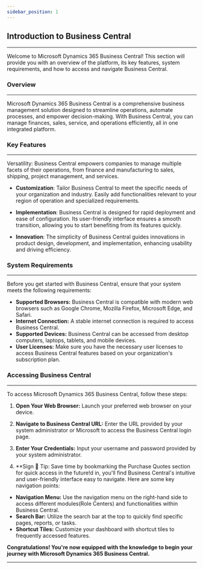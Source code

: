 ```yaml
---
sidebar_position: 1
---
```


## Introduction to Business Central
---

Welcome to Microsoft Dynamics 365 Business Central! This section will provide you with an overview of the platform, its key features, system requirements, and how to access and navigate Business Central.

### Overview
---

Microsoft Dynamics 365 Business Central is a comprehensive business management solution designed to streamline operations, automate processes, and empower decision-making. With Business Central, you can manage finances, sales, service, and operations efficiently, all in one integrated platform.

### Key Features
---

Versatility: Business Central empowers companies to manage multiple facets of their operations, from finance and manufacturing to sales, shipping, project management, and services.

- **Customization**: Tailor Business Central to meet the specific needs of your organization and industry. Easily add functionalities relevant to your region of operation and specialized requirements.

- **Implementation**: Business Central is designed for rapid deployment and ease of configuration. Its user-friendly interface ensures a smooth transition, allowing you to start benefiting from its features quickly.

- **Innovation**: The simplicity of Business Central guides innovations in product design, development, and implementation, enhancing usability and driving efficiency.

### System Requirements
---

Before you get started with Business Central, ensure that your system meets the following requirements:

- **Supported Browsers:** Business Central is compatible with modern web browsers such as Google Chrome, Mozilla Firefox, Microsoft Edge, and Safari.
- **Internet Connection:** A stable internet connection is required to access Business Central.
- **Supported Devices:** Business Central can be accessed from desktop computers, laptops, tablets, and mobile devices.
- **User Licenses:** Make sure you have the necessary user licenses to access Business Central features based on your organization's subscription plan.

### Accessing Business Central
---

To access Microsoft Dynamics 365 Business Central, follow these steps:

1. **Open Your Web Browser:** Launch your preferred web browser on your device.
   
2. **Navigate to Business Central URL:** Enter the URL provided by your system administrator or Microsoft to access the Business Central login page.

3. **Enter Your Credentials:** Input your username and password provided by your system administrator.

4. **Sign 🚀 Tip: Save time by bookmarking the Purchase Quotes section for quick access in the future!d in, you'll find Business Central's intuitive and user-friendly interface easy to navigate. Here are some key navigation points:

- **Navigation Menu:** Use the navigation menu on the right-hand side to access different modules(Role Centers) and functionalities within Business Central.
- **Search Bar:** Utilize the search bar at the top to quickly find specific pages, reports, or tasks.
- **Shortcut Tiles:** Customize your dashboard with shortcut tiles to frequently accessed features.

**Congratulations! You're now equipped with the knowledge to begin your journey with Microsoft Dynamics 365 Business Central.**

---

